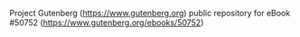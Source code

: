 Project Gutenberg (https://www.gutenberg.org) public repository for
eBook #50752 (https://www.gutenberg.org/ebooks/50752)
